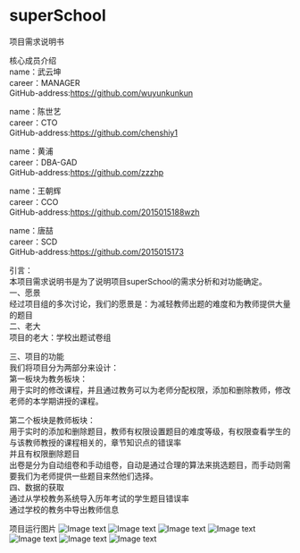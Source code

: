 ﻿# superSchool
项目需求说明书


核心成员介绍  
name：武云坤  
career：MANAGER  
GitHub-address:https://github.com/wuyunkunkun  
  
name：陈世艺  
career：CTO  
GitHub-address:https://github.com/chenshiy1  
  
name：黄浦  
career：DBA-GAD  
GitHub-address:https://github.com/zzzhp  
  
name：王朝辉  
career：CCO  
GitHub-address:https://github.com/2015015188wzh  
  
name：唐喆  
career：SCD  
GitHub-address:https://github.com/2015015173  
  
  
  

引言：  
本项目需求说明书是为了说明项目superSchool的需求分析和对功能确定。  
一、愿景  
经过项目组的多次讨论，我们的愿景是：为减轻教师出题的难度和为教师提供大量的题目  
二、老大  
项目的老大：学校出题试卷组  
  
三、项目的功能  
我们将项目分为两部分来设计：  
第一板块为教务板块：  
用于实时的修改课程，并且通过教务可以为老师分配权限，添加和删除教师，修改老师的本学期讲授的课程。  
  
第二个板块是教师板块：  
用于实时的添加和删除题目，教师有权限设置题目的难度等级，有权限查看学生的与该教师教授的课程相关的，章节知识点的错误率  
并且有权限删除题目  
出卷是分为自动组卷和手动组卷，自动是通过合理的算法来挑选题目，而手动则需要我们为老师提供一些题目来然他们选择。  
四、数据的获取  
通过从学校教务系统导入历年考试的学生题目错误率  
通过学校的教务中导出教师信息  
  
  
项目运行图片
![Image text](https://github.com/wuyunkunkun/superSchool/blob/master/doc/images/fifth.JPG)
![Image text](https://github.com/wuyunkunkun/superSchool/blob/master/doc/images/first.JPG)
![Image text](https://github.com/wuyunkunkun/superSchool/blob/master/doc/images/second.JPG)
![Image text](https://github.com/wuyunkunkun/superSchool/blob/master/doc/images/third.JPG)
![Image text](https://github.com/wuyunkunkun/superSchool/blob/master/doc/images/forth.JPG)
![Image text](https://github.com/wuyunkunkun/superSchool/blob/master/doc/images/fifth.JPG)
![Image text](https://github.com/wuyunkunkun/superSchool/blob/master/doc/images/sixth.JPG)
